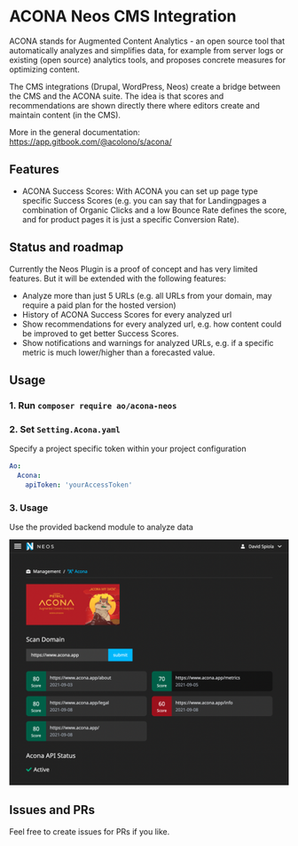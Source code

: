 # ACONA Neos CMS Integration

ACONA stands for Augmented Content Analytics - an open source tool that automatically analyzes and simplifies data, for example from server logs or existing (open source) analytics tools, and proposes concrete measures for optimizing content.

The CMS integrations (Drupal, WordPress, Neos) create a bridge between the CMS and the ACONA suite. The idea is that scores and recommendations are shown directly there where editors create and maintain content (in the CMS).

More in the general documentation: https://app.gitbook.com/@acolono/s/acona/

## Features
- ACONA Success Scores: With ACONA you can set up page type specific Success Scores (e.g. you can say that for Landingpages a combination of Organic Clicks and a low Bounce Rate defines the score, and for product pages it is just a specific Conversion Rate). 

## Status and roadmap

Currently the Neos Plugin is a proof of concept and has very limited features. But it will be extended with the following features:
- Analyze more than just 5 URLs (e.g. all URLs from your domain, may require a paid plan for the hosted version)
- History of ACONA Success Scores for every analyzed url
- Show recommendations for every analyzed url, e.g. how content could be improved to get better Success Scores.
- Show notifications and warnings for analyzed URLs, e.g. if a specific metric is much lower/higher than a forecasted value.

## Usage

### 1. Run `composer require ao/acona-neos`


### 2. Set `Setting.Acona.yaml`

Specify a project specific token within your project configuration

```yaml
Ao:
  Acona:
    apiToken: 'yourAccessToken'
```

### 3. Usage

Use the provided backend module to analyze data

![](./Documentation/backend-screenshot.png)

## Issues and PRs

Feel free to create issues for PRs if you like.